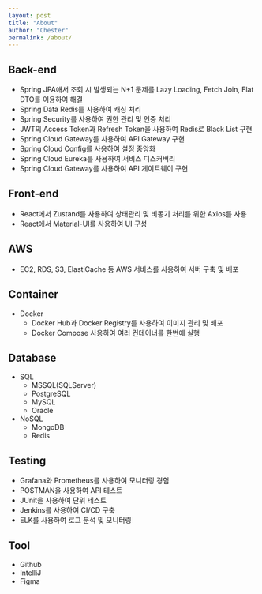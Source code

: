 ```yaml
---
layout: post
title: "About"
author: "Chester"
permalink: /about/
---
```


## Back-end
- Spring JPA애서 조회 시 발생되는 N+1 문제를 Lazy Loading, Fetch Join, Flat DTO를 이용하여 해결
- Spring Data Redis를 사용하여 캐싱 처리
- Spring Security를 사용하여 권한 관리 및 인증 처리
- JWT의 Access Token과 Refresh Token을 사용하여 Redis로  Black List 구현
- Spring Cloud Gateway를 사용하여 API Gateway 구현
- Spring Cloud Config를 사용하여 설정 중앙화
- Spring Cloud Eureka를 사용하여 서비스 디스커버리
- Spring Cloud Gateway를 사용하여 API 게이트웨이 구현

## Front-end
- React에서 Zustand를 사용하여 상태관리 및 비동기 처리를 위한 Axios를 사용
- React에서 Material-UI를 사용하여 UI 구성

## AWS
- EC2, RDS, S3, ElastiCache 등 AWS 서비스를 사용하여 서버 구축 및 배포

## Container
- Docker 
  - Docker Hub과 Docker Registry를 사용하여 이미지 관리 및 배포
  - Docker Compose 사용하여 여러 컨테이너를 한번에 실행

## Database
- SQL 
  - MSSQL(SQLServer)
  - PostgreSQL
  - MySQL 
  - Oracle 
- NoSQL 
  - MongoDB 
  - Redis

## Testing
- Grafana와 Prometheus를 사용하여 모니터링 경험
- POSTMAN을 사용하여 API 테스트
- JUnit을 사용하여 단위 테스트
- Jenkins를 사용하여 CI/CD 구축
- ELK를 사용하여 로그 분석 및 모니터링

## Tool
- Github
- IntelliJ
- Figma
